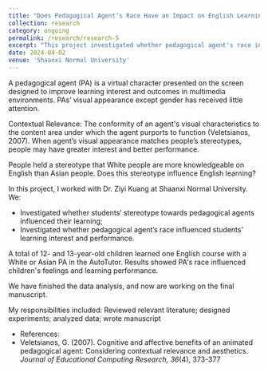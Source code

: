 ```yaml
---
title: "Does Pedagogical Agent’s Race Have an Impact on English Learning?"
collection: research
category: ongoing
permalink: /research/research-5
excerpt: "This project investigated whether pedagogical agent's race influence 12- and 13-year-old children's English learning."
date: 2024-04-02
venue: 'Shaanxi Normal University'
---
```


A pedagogical agent (PA) is a virtual character presented on the screen designed to improve learning interest and outcomes in multimedia environments. PAs’ visual appearance except gender has received little attention.

Contextual Relevance: The conformity of an agent's visual characteristics to the content area under which the agent purports to function (Veletsianos, 2007). When agent’s visual appearance matches people’s stereotypes, people may have greater interest and better performance.

People held a stereotype that White people are more knowledgeable on English than Asian people. Does this stereotype influence English learning?

In this project, I worked with Dr. Ziyi Kuang at Shaanxi Normal University. We:
- Investigated whether students’ stereotype towards pedagogical agents influenced their learning;
- Investigated whether pedagogical agent’s race influenced students’ learning interest and performance.

A total of 12- and 13-year-old children learned one English course with a White or Asian PA in the AutoTutor. Results showed PA's race influenced children's feelings and learning performance.

We have finished the data analysis, and now are working on the final manuscript.

My responsibilities included: Reviewed relevant literature; designed experiments; analyzed data; wrote manuscript

- References:
- Veletsianos, G. (2007). Cognitive and affective benefits of an animated pedagogical agent: Considering contextual relevance and aesthetics. <i>Journal of Educational Computing Research, 36</i>(4), 373-377
